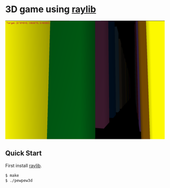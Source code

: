 # 3D game using [raylib](https://www.raylib.com/)

![kappapride](./kappapride.png)

## Quick Start

First install [raylib](https://www.raylib.com/).

```console
$ make
$ ./pewpew3d
```
